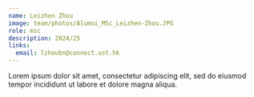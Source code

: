 ```yaml
---
name: Leizhen Zhou
image: team/photos/Alumni_MSc_Leizhen-Zhou.JPG
role: msc
description: 2024/25
links:
  email: lzhoubn@connect.ust.hk
---
```


Lorem ipsum dolor sit amet, consectetur adipiscing elit, sed do eiusmod tempor incididunt ut labore et dolore magna aliqua.
